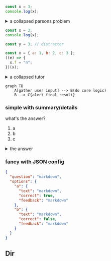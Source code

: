 <!-- global configs in a comment. tbd -->

<!-- embed diagrams or images -->

<!-- ![diagram](./diagram.png) -->

<!-- embed local mp4's for offline study -->

<!-- <video></video> -->

<!-- also embedded youtubes/vimeos -->

<!-- <iframe></iframe> -->

<!-- this code bloc will become a live-study, you can configure individual snippets with a comment before them. details tbd -->

```js
const x = 3;
console.log(x);
```

<!-- comment config to render the next code block as a parsons problem -->

<details>
<summary>a collapsed parsons problem</summary>
<br>

<!-- ?parsons -->

```js
const x = 3;
console.log(x);

const y = 3; // distractor
```

</details>

<!-- ?study -->

```js
const x = 3;
console.log(x);

const y = 3; // distractor
```

<!-- render the next code-block as a js-tutor iframe (language is inferred by code block) -->
<!-- ?tutor -->

```js
const x = { a: 1, b: 2, c: 3 };
((e) => {
  x.f = "n";
})(x);
```

<details>
<summary>a collapsed tutor</summary>
<br>

<!-- ?tutor -->

```js
const x = { a: 1, b: 2, c: 3 };
((e) => {
  x.f = "n";
})(x);
```

</details>

<!-- renders mermaid diagrams -->

```mermaid
graph TD
    A[gather user input] --> B(do core logic)
    B --> C{alert final result}
```

<!-- have quizzes -->

### simple with summary/details

what's the answer?

1. a
2. b
3. c

<details>
   <summary>the answer</summary>
   <br>

it's 3: b

</details>

### fancy with JSON config

<!-- ?quiz -->

```json
{
  "question": "markdown",
  "options": {
    "a": {
      "text": "markdown",
      "correct": true,
      "feedback": "markdown"
    },
    "b": {
      "text": "markdown",
      "correct": false,
      "feedback": "markdown"
    }
  }
}
```

## Dir

<!-- begin dir -->
<!-- end dir -->
